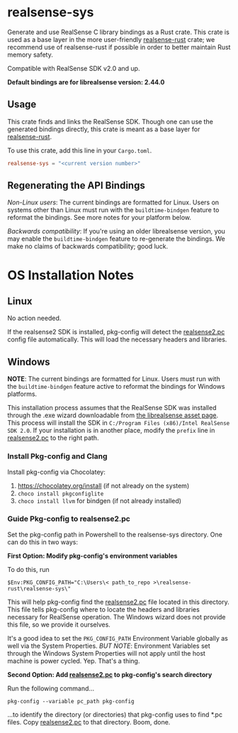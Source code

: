 # realsense-sys

Generate and use RealSense C library bindings as a Rust crate. This crate is used as a base layer in the more
user-friendly [realsense-rust](https://gitlab.com/tangram-vision-oss/realsense-rust) crate; we recommend use of
realsense-rust if possible in order to better maintain Rust memory safety.

Compatible with RealSense SDK v2.0 and up.

**Default bindings are for librealsense version: 2.44.0**

## Usage

This crate finds and links the RealSense SDK. Though one can use the generated bindings directly, this crate is meant as
a base layer for [realsense-rust](https://gitlab.com/tangram-vision-oss/realsense-rust). 

To use this crate, add this line in your `Cargo.toml`.

```toml
realsense-sys = "<current version number>"
```

## Regenerating the API Bindings

*Non-Linux users*: The current bindings are formatted for Linux. Users on systems other than Linux must run with the
`buildtime-bindgen` feature to reformat the bindings. See more notes for your platform below.

*Backwards compatibility*: If you're using an older librealsense version, you may enable the `buildtime-bindgen` feature
to re-generate the bindings. We make no claims of backwards compatibility; good luck.

# OS Installation Notes

## Linux

No action needed. 

If the realsense2 SDK is installed, pkg-config will detect the [realsense2.pc](./realsense2.pc) config file automatically. This will load
the necessary headers and libraries. 

## Windows 

**NOTE**: The current bindings are formatted for Linux. Users must run with the `buildtime-bindgen` feature active to
reformat the bindings for Windows platforms. 

This installation process assumes that the RealSense SDK was installed through the .exe wizard downloadable from [the
librealsense asset page](https://github.com/IntelRealSense/librealsense/releases/tag/v2.42.0). This process will install
the SDK in `C:/Program Files (x86)/Intel RealSense SDK 2.0`. If your installation is in another place, modify the
`prefix` line in [realsense2.pc](./realsense2.pc) to the right path. 

### Install Pkg-config and Clang

Install pkg-config via Chocolatey: 

1. https://chocolatey.org/install (if not already on the system)
2. `choco install pkgconfiglite`
3. `choco install llvm` for bindgen (if not already installed)

### Guide Pkg-config to realsense2.pc

Set the pkg-config path in Powershell to the realsense-sys directory. One can do this in two ways: 

**First Option: Modify pkg-config's environment variables**

To do this, run 

`$Env:PKG_CONFIG_PATH="C:\Users\< path_to_repo >\realsense-rust\realsense-sys\"`

This will help pkg-config find the [realsense2.pc](./realsense2.pc) file located in this directory. This file tells pkg-config where to
locate the headers and libraries necessary for RealSense operation. The Windows wizard does not provide this file, so we
provide it ourselves. 

It's a good idea to set the `PKG_CONFIG_PATH` Environment Variable globally as well via the System Properties. *BUT
NOTE*: Environment Variables set through the Windows System Properties will not apply until the host machine is power
cycled. Yep. That's a thing. 

**Second Option: Add [realsense2.pc](./realsense2.pc) to pkg-config's search directory**

Run the following command...

```pkg-config --variable pc_path pkg-config```

...to identify the directory (or directories) that pkg-config uses to find *.pc files. Copy [realsense2.pc](./realsense2.pc) to that
directory. Boom, done. 
